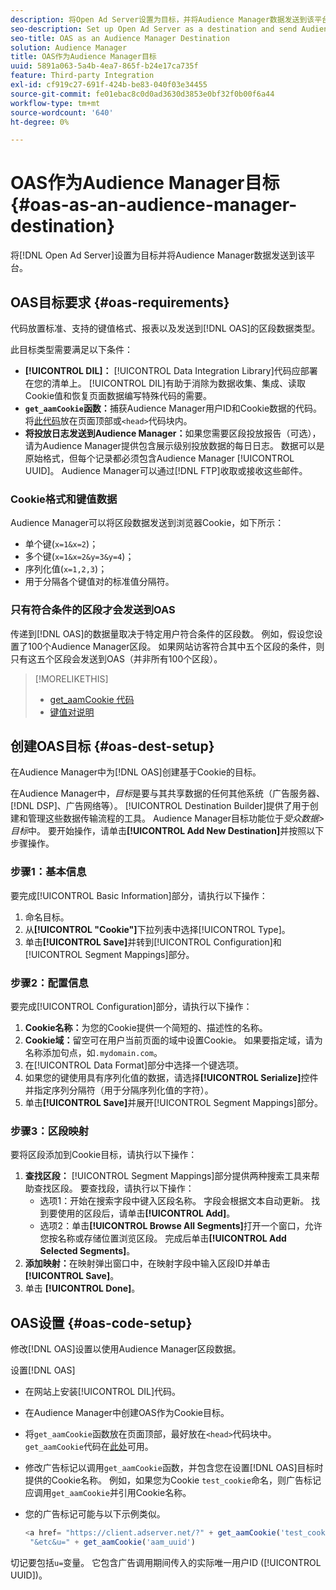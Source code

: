 ```yaml
---
description: 将Open Ad Server设置为目标，并将Audience Manager数据发送到该平台。
seo-description: Set up Open Ad Server as a destination and send Audience Manager data to that platform.
seo-title: OAS as an Audience Manager Destination
solution: Audience Manager
title: OAS作为Audience Manager目标
uuid: 5891a063-5a4b-4ea7-865f-b24e17ca735f
feature: Third-party Integration
exl-id: cf919c27-691f-424b-be83-040f03e34455
source-git-commit: fe01ebac8c0d0ad3630d3853e0bf32f0b00f6a44
workflow-type: tm+mt
source-wordcount: '640'
ht-degree: 0%

---
```


# OAS作为Audience Manager目标 {#oas-as-an-audience-manager-destination}

将[!DNL Open Ad Server]设置为目标并将Audience Manager数据发送到该平台。

## OAS目标要求 {#oas-requirements}

代码放置标准、支持的键值格式、报表以及发送到[!DNL OAS]的区段数据类型。

<!-- aam-oas-requirements.xml -->

此目标类型需要满足以下条件：

* **[!UICONTROL DIL]：** [!UICONTROL Data Integration Library]代码应部署在您的清单上。 [!UICONTROL DIL]有助于消除为数据收集、集成、读取Cookie值和恢复页面数据编写特殊代码的需要。
* **`get_aamCookie`函数：**&#x200B;捕获Audience Manager用户ID和Cookie数据的代码。 将[此代码](../../features/destinations/get-aam-cookie-code.md)放在页面顶部或`<head>`代码块内。
* **将投放日志发送到Audience Manager：**&#x200B;如果您需要区段投放报告（可选），请为Audience Manager提供包含展示级别投放数据的每日日志。 数据可以是原始格式，但每个记录都必须包含Audience Manager [!UICONTROL UUID]。 Audience Manager可以通过[!DNL FTP]收取或接收这些邮件。

### Cookie格式和键值数据

Audience Manager可以将区段数据发送到浏览器Cookie，如下所示：

* 单个键(`x=1&x=2`)；
* 多个键(`x=1&x=2&y=3&y=4`)；
* 序列化值(`x=1,2,3`)；
* 用于分隔各个键值对的标准值分隔符。

### 只有符合条件的区段才会发送到OAS

传递到[!DNL OAS]的数据量取决于特定用户符合条件的区段数。 例如，假设您设置了100个Audience Manager区段。 如果网站访客符合其中五个区段的条件，则只有这五个区段会发送到OAS（并非所有100个区段）。

>[!MORELIKETHIS]
>
>* [get_aamCookie 代码](../../features/destinations/get-aam-cookie-code.md)
>* [键值对说明](../../reference/key-value-pairs-explained.md)

## 创建OAS目标 {#oas-dest-setup}

在Audience Manager中为[!DNL OAS]创建基于Cookie的目标。

<!-- aam-oas-destination-setup.xml -->

在Audience Manager中，*目标*&#x200B;是要与其共享数据的任何其他系统（广告服务器、[!DNL DSP]、广告网络等）。 [!UICONTROL Destination Builder]提供了用于创建和管理这些数据传输流程的工具。 Audience Manager目标功能位于&#x200B;*受众数据>目标*&#x200B;中。 要开始操作，请单击&#x200B;**[!UICONTROL Add New Destination]**&#x200B;并按照以下步骤操作。

### 步骤1：基本信息

要完成[!UICONTROL Basic Information]部分，请执行以下操作：

1. 命名目标。
1. 从&#x200B;**[!UICONTROL "Cookie"]**&#x200B;下拉列表中选择[!UICONTROL Type]。
1. 单击&#x200B;**[!UICONTROL Save]**&#x200B;并转到[!UICONTROL Configuration]和[!UICONTROL Segment Mappings]部分。

### 步骤2：配置信息

要完成[!UICONTROL Configuration]部分，请执行以下操作：

1. **Cookie名称：**&#x200B;为您的Cookie提供一个简短的、描述性的名称。
1. **Cookie域：**&#x200B;留空可在用户当前页面的域中设置Cookie。 如果要指定域，请为名称添加句点，如`.mydomain.com`。
1. 在[!UICONTROL Data Format]部分中选择一个键选项。
1. 如果您的键使用具有序列化值的数据，请选择&#x200B;**[!UICONTROL Serialize]**&#x200B;控件并指定序列分隔符（用于分隔序列化值的字符）。
1. 单击&#x200B;**[!UICONTROL Save]**&#x200B;并展开[!UICONTROL Segment Mappings]部分。

### 步骤3：区段映射

要将区段添加到Cookie目标，请执行以下操作：

1. **查找区段：** [!UICONTROL Segment Mappings]部分提供两种搜索工具来帮助查找区段。 要查找段，请执行以下操作：
   * 选项1：开始在搜索字段中键入区段名称。 字段会根据文本自动更新。 找到要使用的区段后，请单击&#x200B;**[!UICONTROL Add]**。
   * 选项2：单击&#x200B;**[!UICONTROL Browse All Segments]**&#x200B;打开一个窗口，允许您按名称或存储位置浏览区段。 完成后单击&#x200B;**[!UICONTROL Add Selected Segments]**。
1. **添加映射：**&#x200B;在映射弹出窗口中，在映射字段中输入区段ID并单击&#x200B;**[!UICONTROL Save]**。
1. 单击 **[!UICONTROL Done]**。

## OAS设置 {#oas-code-setup}

修改[!DNL OAS]设置以使用Audience Manager区段数据。

<!-- aam-oas-code.xml -->

设置[!DNL OAS]

* 在网站上安装[!UICONTROL DIL]代码。
* 在Audience Manager中创建OAS作为Cookie目标。
* 将`get_aamCookie`函数放在页面顶部，最好放在`<head>`代码块中。 `get_aamCookie`代码在[此处](../../features/destinations/get-aam-cookie-code.md)可用。
* 修改广告标记以调用`get_aamCookie`函数，并包含您在设置[!DNL OAS]目标时提供的Cookie名称。 例如，如果您为Cookie `test_cookie`命名，则广告标记应调用`get_aamCookie`并引用Cookie名称。
* 您的广告标记可能与以下示例类似。

  ```js
  <a href= "https://client.adserver.net/?" + get_aamCookie('test_cookie') +
   "&etc&u=" + get_aamCookie('aam_uuid')
  ```

切记要包括`u=`变量。 它包含广告调用期间传入的实际唯一用户ID ([!UICONTROL UUID])。
